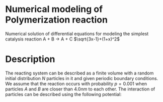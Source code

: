 # Numerical modeling of Polymerization reaction
Numerical solution of differential equations for modeling the simplest catalysis reaction A + B $\to$ A + C
$\sqrt{3x-1}+(1+x)^2$

# Description
The reacting system can be described as a finite volume with a random initial distribution $N$ particles in 
it and given periodic boundary conditions. We assume that the reaction occurs with probability $p = 0.001$ when 
particles $A$ and $B$ are closer than $4.0 nm$ to each other. The interaction of particles can be described 
using the following potential:
